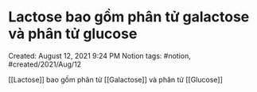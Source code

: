 # Lactose bao gồm phân tử galactose và phân tử glucose

Created: August 12, 2021 9:24 PM
Notion tags: #notion, #created/2021/Aug/12

[[Lactose]] bao gồm phân tử [[Galactose]] và phân tử [[Glucose]]